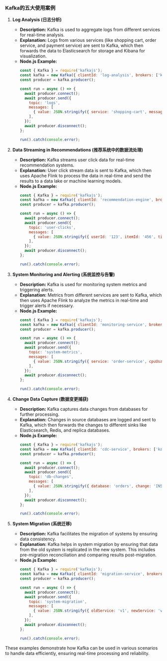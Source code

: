 ### Kafka的五大使用案例

1. **Log Analysis (日志分析)**
   - **Description:** Kafka is used to aggregate logs from different services for real-time analysis.
   - **Explanation:** Logs from various services (like shopping cart, order service, and payment service) are sent to Kafka, which then forwards the data to Elasticsearch for storage and Kibana for visualization.
   - **Node.js Example:**
     ```javascript
     const { Kafka } = require('kafkajs');
     const kafka = new Kafka({ clientId: 'log-analysis', brokers: ['kafka-broker:9092'] });
     const producer = kafka.producer();

     const run = async () => {
       await producer.connect();
       await producer.send({
         topic: 'logs',
         messages: [
           { value: JSON.stringify({ service: 'shopping-cart', message: 'Cart updated', timestamp: Date.now() }) },
         ],
       });
       await producer.disconnect();
     };

     run().catch(console.error);
     ```

2. **Data Streaming in Recommendations (推荐系统中的数据流处理)**
   - **Description:** Kafka streams user click data for real-time recommendation systems.
   - **Explanation:** User click stream data is sent to Kafka, which then uses Apache Flink to process the data in real-time and send the results to a data lake or machine learning models.
   - **Node.js Example:**
     ```javascript
     const { Kafka } = require('kafkajs');
     const kafka = new Kafka({ clientId: 'recommendation-engine', brokers: ['kafka-broker:9092'] });
     const producer = kafka.producer();

     const run = async () => {
       await producer.connect();
       await producer.send({
         topic: 'user-clicks',
         messages: [
           { value: JSON.stringify({ userId: '123', itemId: '456', timestamp: Date.now() }) },
         ],
       });
       await producer.disconnect();
     };

     run().catch(console.error);
     ```

3. **System Monitoring and Alerting (系统监控与告警)**
   - **Description:** Kafka is used for monitoring system metrics and triggering alerts.
   - **Explanation:** Metrics from different services are sent to Kafka, which then uses Apache Flink to analyze the metrics in real-time and trigger alerts if necessary.
   - **Node.js Example:**
     ```javascript
     const { Kafka } = require('kafkajs');
     const kafka = new Kafka({ clientId: 'monitoring-service', brokers: ['kafka-broker:9092'] });
     const producer = kafka.producer();

     const run = async () => {
       await producer.connect();
       await producer.send({
         topic: 'system-metrics',
         messages: [
           { value: JSON.stringify({ service: 'order-service', cpuUsage: 80, memoryUsage: 70, timestamp: Date.now() }) },
         ],
       });
       await producer.disconnect();
     };

     run().catch(console.error);
     ```

4. **Change Data Capture (数据变更捕获)**
   - **Description:** Kafka captures data changes from databases for further processing.
   - **Explanation:** Changes in source databases are logged and sent to Kafka, which then forwards the changes to different sinks like Elasticsearch, Redis, and replica databases.
   - **Node.js Example:**
     ```javascript
     const { Kafka } = require('kafkajs');
     const kafka = new Kafka({ clientId: 'cdc-service', brokers: ['kafka-broker:9092'] });
     const producer = kafka.producer();

     const run = async () => {
       await producer.connect();
       await producer.send({
         topic: 'db-changes',
         messages: [
           { value: JSON.stringify({ database: 'orders', change: 'INSERT', data: { orderId: '789', amount: 100 }, timestamp: Date.now() }) },
         ],
       });
       await producer.disconnect();
     };

     run().catch(console.error);
     ```

5. **System Migration (系统迁移)**
   - **Description:** Kafka facilitates the migration of systems by ensuring data consistency.
   - **Explanation:** Kafka helps in system migration by ensuring that data from the old system is replicated in the new system. This includes pre-migration reconciliation and comparing results post-migration.
   - **Node.js Example:**
     ```javascript
     const { Kafka } = require('kafkajs');
     const kafka = new Kafka({ clientId: 'migration-service', brokers: ['kafka-broker:9092'] });
     const producer = kafka.producer();

     const run = async () => {
       await producer.connect();
       await producer.send({
         topic: 'system-migration',
         messages: [
           { value: JSON.stringify({ oldService: 'v1', newService: 'v2', status: 'migrated', timestamp: Date.now() }) },
         ],
       });
       await producer.disconnect();
     };

     run().catch(console.error);
     ```

These examples demonstrate how Kafka can be used in various scenarios to handle data efficiently, ensuring real-time processing and reliability.
